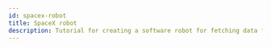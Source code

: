 ```yaml
---
id: spacex-robot
title: SpaceX robot
description: Tutorial for creating a software robot for fetching data from SpaceX API.
---
```


